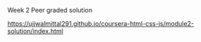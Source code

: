 Week 2 Peer graded solution


https://ujjwalmittal291.github.io/coursera-html-css-js/module2-solution/index.html
